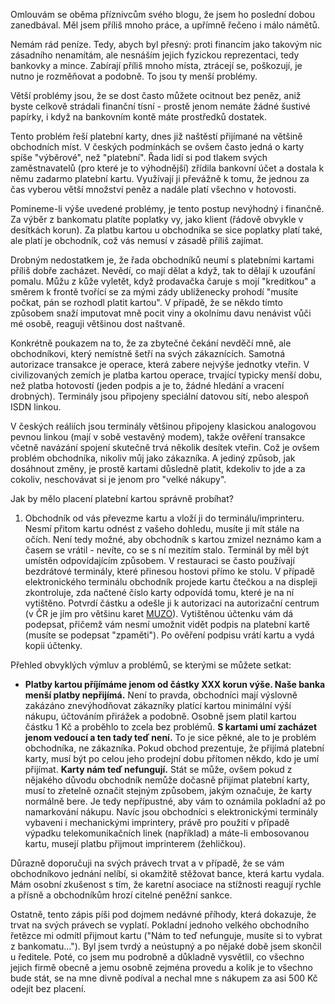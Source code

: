 <!-- dcterms:identifier = riderweblog#51 -->
<!-- dcterms:title = Filipika proti hotovosti -->
<!-- np9:categoryId = 2 -->
<!-- x4w:category = Lidé a jiná zvěř -->
<!-- np9:authorId = 1 -->
<!-- np9:authorEmail = michal.valasek@altairis.cz -->
<!-- dcterms:creator = Michal Altair Valášek -->
<!-- dcterms:created = 2003-05-14T04:37:43+02:00 -->
<!-- dcterms:dateAccepted = 2003-05-14T04:37:43+02:00 -->

Omlouvám se oběma příznivcům svého blogu, že jsem ho poslední dobou zanedbával. Měl jsem příliš mnoho práce, a upřímně řečeno i málo námětů.

Nemám rád peníze. Tedy, abych byl přesný: proti financím jako takovým nic zásadního nenamítám, ale nesnáším jejich fyzickou reprezentaci, tedy bankovky a mince. Zabírají příliš mnoho místa, ztrácejí se, poškozují, je nutno je rozměňovat a podobně. To jsou ty menší problémy.

Větší problémy jsou, že se dost často můžete ocitnout bez peněz, aniž byste celkově strádali finanční tísní - prostě jenom nemáte žádné šustivé papírky, i když na bankovním kontě máte prostředků dostatek.

Tento problém řeší platební karty, dnes již naštěstí přijímané na většině obchodních míst. V českých podmínkách se ovšem často jedná o karty spíše "výběrové", než "platební". Řada lidí si pod tlakem svých zaměstnavatelů (pro které je to výhodnější) zřídila bankovní účet a dostala k němu zadarmo platební kartu. Využívají ji převážně k tomu, že jednou za čas vyberou větší množství peněz a nadále platí všechno v hotovosti.

Pomineme-li výše uvedené problémy, je tento postup nevýhodný i finančně. Za výběr z bankomatu platíte poplatky vy, jako klient (řádově obvykle v desítkách korun). Za platbu kartou u obchodníka se sice poplatky platí také, ale platí je obchodník, což vás nemusí v zásadě příliš zajímat.

Drobným nedostatkem je, že řada obchodníků neumí s platebními kartami příliš dobře zacházet. Nevědí, co mají dělat a když, tak to dělají k uzoufání pomalu. Můžu z kůže vyletět, když prodavačka čaruje s mojí "kreditkou" a směrem k frontě tvořící se za mými zády ublíženecky prohodí "musíte počkat, pán se rozhodl platit kartou". V případě, že se někdo tímto způsobem snaží imputovat mně pocit viny a okolnímu davu nenávist vůči mé osobě, reaguji většinou dost naštvaně.

Konkrétně poukazem na to, že za zbytečné čekání nevděčí mně, ale obchodníkovi, který nemístně šetří na svých zákaznících. Samotná autorizace transakce je operace, která zabere nejvýše jednotky vteřin. V civilizovaných zemích je platba kartou operace, trvající typicky menší dobu, než platba hotovostí (jeden podpis a je to, žádné hledání a vracení drobných). Terminály jsou připojeny speciální datovou sítí, nebo alespoň ISDN linkou.

V českých reáliích jsou terminály většinou připojeny klasickou analogovou pevnou linkou (mají v sobě vestavěný modem), takže ověření transakce včetně navázání spojení skutečně trvá několik desítek vteřin. Což je ovšem problém obchodníka, nikoliv můj jako zákazníka. A jediný způsob, jak dosáhnout změny, je prostě kartami důsledně platit, kdekoliv to jde a za cokoliv, neschovávat si je jenom pro "velké nákupy".

Jak by mělo placení platební kartou správně probíhat?

1.  Obchodník od vás převezme kartu a vloží ji do terminálu/imprinteru. Nesmí přitom kartu odnést z vašeho dohledu, musíte ji mít stále na očích. Není tedy možné, aby obchodník s kartou zmizel neznámo kam a časem se vrátil - nevíte, co se s ní mezitím stalo. Terminál by měl být umístěn odpovídajícím způsobem. V restauraci se často používají bezdrátové terminály, které přinesou hostovi přímo ke stolu. V případě elektronického terminálu obchodník projede kartu čtečkou a na displeji zkontroluje, zda načtené číslo karty odpovídá tomu, které je na ní vytištěno. Potvrdí částku a odešle ji k autorizaci na autorizační centrum (v ČR je jím pro většinu karet [MUZO](http://www.muzo.com)). Vytištěnou účtenku vám dá podepsat, přičemž vám nesmí umožnit vidět podpis na platební kartě (musíte se podepsat "zpaměti"). Po ověření podpisu vrátí kartu a vydá kopii účtenky. 

Přehled obvyklých výmluv a problémů, se kterými se můžete setkat:

*   **Platby kartou příjímáme jenom od částky XXX korun výše. Naše banka menší platby nepřijímá.** Není to pravda, obchodníci mají výslovně zakázáno znevýhodňovat zákazníky platící kartou minimální výší nákupu, účtováním přirážek a podobně. Osobně jsem platil kartou částku 1 Kč a proběhlo to zcela bez problémů. **S kartami umí zacházet jenom vedoucí a ten tady teď není.** To je sice pěkné, ale to je problém obchodníka, ne zákazníka. Pokud obchod prezentuje, že přijímá platební karty, musí být po celou jeho prodejní dobu přítomen někdo, kdo je umí přijímat. **Karty nám teď nefungují.** Stát se může, ovšem pokud z nějakého důvodu obchodník nemůže dočasně přijímat platební karty, musí to zřetelně označit stejným způsobem, jakým označuje, že karty normálně bere. Je tedy nepřípustné, aby vám to oznámila pokladní až po namarkování nákupu. Navíc jsou obchodníci s elektronickými terminály vybaveni i mechanickými imprintery, právě pro použití v případě výpadku telekomunikačních linek (například) a máte-li embosovanou kartu, musejí platbu přijmout imprinterem (žehličkou). 

Důrazně doporučuji na svých právech trvat a v případě, že se vám obchodníkovo jednání nelíbí, si okamžitě stěžovat bance, která kartu vydala. Mám osobní zkušenost s tím, že karetní asociace na stížnosti reagují rychle a přísně a obchodníkům hrozí citelné peněžní sankce.

Ostatně, tento zápis píši pod dojmem nedávné příhody, která dokazuje, že trvat na svých právech se vyplatí. Pokladní jednoho velkého obchodního řetězce mi odmítl přijmout kartu ("Nám to teď nefunguje, musíte si to vybrat z bankomatu..."). Byl jsem tvrdý a neústupný a po nějaké době jsem skončil u ředitele. Poté, co jsem mu podrobně a důkladně vysvětlil, co všechno jejich firmě obecně a jemu osobně zejména provedu a kolik je to všechno bude stát, se na mne divně podíval a nechal mne s nákupem za asi 500 Kč odejít bez placení.